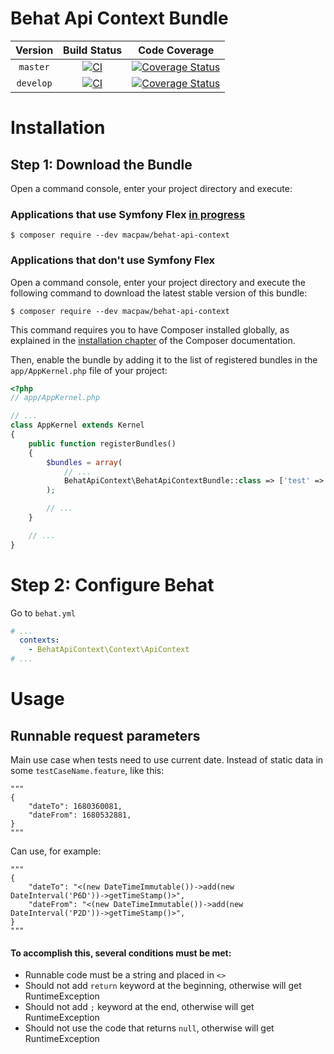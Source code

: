 Behat Api Context Bundle
=================================

| Version | Build Status | Code Coverage |
|:---------:|:-------------:|:-----:|
| `master`| [![CI][master Build Status Image]][master Build Status] | [![Coverage Status][master Code Coverage Image]][master Code Coverage] |
| `develop`| [![CI][develop Build Status Image]][develop Build Status] | [![Coverage Status][develop Code Coverage Image]][develop Code Coverage] |

Installation
============

Step 1: Download the Bundle
----------------------------------
Open a command console, enter your project directory and execute:

###  Applications that use Symfony Flex [in progress](https://github.com/MacPaw/BehatRedisContext/issues/2)

```console
$ composer require --dev macpaw/behat-api-context
```

### Applications that don't use Symfony Flex

Open a command console, enter your project directory and execute the
following command to download the latest stable version of this bundle:

```console
$ composer require --dev macpaw/behat-api-context
```

This command requires you to have Composer installed globally, as explained
in the [installation chapter](https://getcomposer.org/doc/00-intro.md)
of the Composer documentation.


Then, enable the bundle by adding it to the list of registered bundles
in the `app/AppKernel.php` file of your project:

```php
<?php
// app/AppKernel.php

// ...
class AppKernel extends Kernel
{
    public function registerBundles()
    {
        $bundles = array(
            // ...
            BehatApiContext\BehatApiContextBundle::class => ['test' => true],
        );

        // ...
    }

    // ...
}
```

Step 2: Configure Behat
=============
Go to `behat.yml`

```yaml
# ...
  contexts:
    - BehatApiContext\Context\ApiContext
# ...
```

Usage 
=============

Runnable request parameters
----------------------------------
Main use case when tests need to use current date.
Instead of static data in some `testCaseName.feature`, like this:
```feature
"""
{
    "dateTo": 1680360081,
    "dateFrom": 1680532881,
}
"""
```
Can use, for example:
```feature
"""
{
    "dateTo": "<(new DateTimeImmutable())->add(new DateInterval('P6D'))->getTimeStamp()>",
    "dateFrom": "<(new DateTimeImmutable())->add(new DateInterval('P2D'))->getTimeStamp()>",
}
"""
```

#### To accomplish this, several conditions must be met:
- Runnable code must be a string and placed in `<>`
- Should not add `return` keyword at the beginning, otherwise will get RuntimeException
- Should not add `;` keyword at the end, otherwise will get RuntimeException
- Should not use the code that returns `null`, otherwise will get RuntimeException


[master Build Status]: https://github.com/macpaw/behat-api-context/actions?query=workflow%3ACI+branch%3Amaster
[master Build Status Image]: https://github.com/macpaw/behat-api-context/workflows/CI/badge.svg?branch=master
[develop Build Status]: https://github.com/macpaw/behat-api-context/actions?query=workflow%3ACI+branch%3Adevelop
[develop Build Status Image]: https://github.com/macpaw/behat-api-context/workflows/CI/badge.svg?branch=develop
[master Code Coverage]: https://codecov.io/gh/macpaw/behat-api-context/branch/master
[master Code Coverage Image]: https://img.shields.io/codecov/c/github/macpaw/behat-api-context/master?logo=codecov
[develop Code Coverage]: https://codecov.io/gh/macpaw/behat-api-context/branch/develop
[develop Code Coverage Image]: https://img.shields.io/codecov/c/github/macpaw/behat-api-context/develop?logo=codecov
